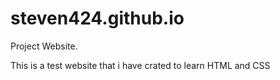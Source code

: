 # steven424.github.io
Project Website.

This is a test website that i have crated to learn HTML and CSS 
